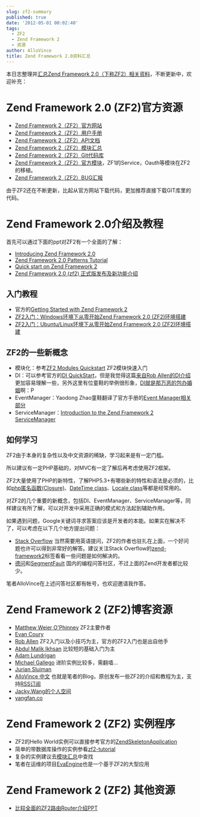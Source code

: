 ```yaml
---
slug: zf2-summary
published: true
date: '2012-05-01 00:02:40'
tags:
  - ZF2
  - Zend Framework 2
  - 资源
author: AlloVince
title: Zend Framework 2.0资料汇总
---
```


本日志整理并[汇总Zend Framework 2.0（下称ZF2）相关资料](http://avnpc.com/pages/zf2-summary)，不断更新中，欢迎补充：

Zend Framework 2.0 (ZF2)官方资源
======

- [Zend Framework 2（ZF2）官方网站](http://www.zendframework.com/)
- [Zend Framework 2（ZF2）用户手册](http://framework.zend.com/manual/2.0/en/index.html)
- [Zend Framework 2（ZF2）API文档](http://framework.zend.com/apidoc/2.0/namespaces/Zend.html)
- [Zend Framework 2（ZF2）模块汇总](http://modules.zendframework.com/)
- [Zend Framework 2（ZF2）Git代码库](https://github.com/zendframework/zf2/)
- [Zend Framework 2（ZF2）官方模块](https://github.com/zendframework)，ZF1的Service，Oauth等模块在ZF2的移植。
- [Zend Framework 2（ZF2）BUG汇报](https://github.com/zendframework/zf2/issues)

由于ZF2还在不断更新，比起从官方网站下载代码，更加推荐直接下载GIT库里的代码。


Zend Framework 2.0介绍及教程
======

首先可以通过下面的ppt对ZF2有一个全面的了解：

- [Introducing Zend Framework 2.0](http://www.slideshare.net/weierophinney/introducing-zend-framework-20)
- [Zend Framework 2.0 Patterns Tutorial](http://www.slideshare.net/weierophinney/zend-framework-20-patterns-tutorial)
- [Quick start on Zend Framework 2](http://www.slideshare.net/e.zimuel/quick-start-on-zend-framework-2)
- [Zend Framework 2.0 (zf2) 正式版发布及新功能介绍](http://avnpc.com/pages/zend-framework-2-0-released)

入门教程
--------

- 官方的[Getting Started with Zend Framework 2](http://packages.zendframework.com/docs/latest/manual/en/user-guide/overview.html)
- [ZF2入门：Windows环境下从零开始Zend Framework 2.0 (ZF2)环境搭建](http://avnpc.com/pages/zend-framework-2-installation-for-windows)
- [ZF2入门：Ubuntu/Linux环境下从零开始Zend Framework 2.0 (ZF2)环境搭建](http://avnpc.com/pages/zend-framework-2-installation-for-linux-ubuntu)


ZF2的一些新概念
--------

- 模块化：参考[ZF2 Modules Quickstart](http://mwop.net/blog/2012-09-19-zf2-module-screencast.html) ZF2模块快速入门
- DI：可以参考官方的[DI QuickStart](http://zf2.readthedocs.org/en/latest/modules/zend.di.quick-start.html)，但是我觉得这篇[来自Rob Allen的DI介绍](http://akrabat.com/zend-framework-2/an-introduction-to-zenddi/)更加容易理解一些，另外这里有位童鞋的举例很形象，[DI就是那万恶的包办婚姻](http://hi.baidu.com/irqiwxaanibiwzd/item/6d80b1ae41e717d95af1912e)啊：P
- EventManager：Yaodong Zhao童鞋翻译了官方手册的[Event Manager相关部分](http://dongbeta.com/2012/02/eventmanager-in-zend-framework-2/)
- ServiceManager：[Introduction to the Zend Framework 2 ServiceManager](http://blog.evan.pro/introduction-to-the-zend-framework-2-servicemanager)

如何学习
--------

ZF2由于本身的复杂性以及中文资源的稀缺，学习起来是有一定门槛。

所以建议有一定PHP基础的，对MVC有一定了解后再考虑使用ZF2框架。

ZF2大量使用了PHP的新特性，了解PHP5.3+有哪些新的特性和语法是必须的，比如[php匿名函数(Closure)](http://php.net/manual/zh/functions.anonymous.php)、[DateTime class](http://cn2.php.net/manual/zh/class.datetime.php)、[Locale class](http://cn2.php.net/manual/zh/class.locale.php)等都是经常用的。

对ZF2的几个重要的新概念，包括DI、EventManager、ServiceManager等，同样建议有所了解，可以对开发中采用正确的模式和方法起到辅助作用。

如果遇到问题，Google关键词寻求答案应该是开发者的本能。如果实在解决不了，可以考虑在以下几个地方提出问题：

- [Stack Overflow](http://stackoverflow.com/) 当然需要用英语提问，ZF2的作者也驻扎在上面，一个好问题也许可以得到非常好的解答。建议关注Stack Overflow的[zend-framework2](http://stackoverflow.com/questions/tagged/zend-framework2)标签看看一些问题是如何解决的。
- [德问](http://www.dewen.org/)和[SegmentFault](http://segmentfault.com/) 国内的编程问答社区，不过上面的Zend开发者都比较少。

笔者AlloVince在上述问答社区都有帐号，也欢迎邀请我作答。


Zend Framework 2 (ZF2)博客资源
=====

- [Matthew Weier O'Phinney](http://mwop.net/blog.html) ZF2主要作者
- [Evan Coury](http://blog.evan.pro/) 
- [Rob Allen](http://akrabat.com/) ZF2入门以及小技巧为主，官方的ZF2入门也是出自他手
- [Abdul Malik Ikhsan](http://samsonasik.wordpress.com/) 比较短的基础入门为主
- [Adam Lundrigan](http://adam.lundrigan.ca/)
- [Michael Gallego](http://www.michaelgallego.fr/blog/) 进阶实例比较多，需翻墙...
- [Jurian Sluiman](http://juriansluiman.nl/en/)
- [AlloVince 中文](http://avnpc.com/) 也就是笔者的Blog，原创发布一些ZF2的介绍和教程为主，支持[RSS订阅](http://avnpc.com/feed/)
- [Jacky.Wang的个人空间](http://my.oschina.net/ohcoding)
- [yangfan.co](http://yangfan.co) 


Zend Framework 2 (ZF2) 实例程序
====

- ZF2的Hello World实例可以直接参考官方的[ZendSkeletonApplication](https://github.com/zendframework/ZendSkeletonApplication)
- 简单的带数据库操作的实例参看[zf2-tutorial](https://github.com/akrabat/zf2-tutorial)
- 复杂的实例建议去[模块汇总](http://modules.zendframework.com/)中查找
- 笔者在运维的项目[EvaEngine](http://avnpc.com/pages/eva-engine)也是一个基于ZF2的大型应用


Zend Framework 2 (ZF2) 其他资源
====

- [比较全面的ZF2路由Router介绍PPT](http://stuff.dasprids.de/slides/zendcon2012/introducing-the-new-zend-framework-2-router/presentation.html)
